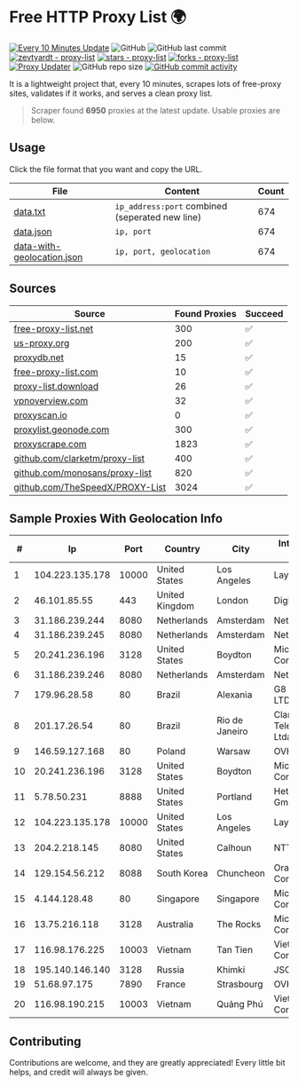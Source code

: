 
# Free HTTP Proxy List 🌍

[![Every 10 Minutes Update](https://github.com/mertguvencli/http-proxy-list/actions/workflows/main.yml/badge.svg?branch=main)](https://github.com/mertguvencli/http-proxy-list/actions/workflows/main.yml)
![GitHub](https://img.shields.io/github/license/mertguvencli/http-proxy-list)
![GitHub last commit](https://img.shields.io/github/last-commit/mertguvencli/http-proxy-list)
[![zevtyardt - proxy-list](https://img.shields.io/static/v1?label=zevtyardt&message=proxy-list&color=blue&logo=github)](https://github.com/zevtyardt/proxy-list "Go to GitHub repo")
[![stars - proxy-list](https://img.shields.io/github/stars/zevtyardt/proxy-list?style=social)](https://github.com/zevtyardt/proxy-list)
[![forks - proxy-list](https://img.shields.io/github/forks/zevtyardt/proxy-list?style=social)](https://github.com/zevtyardt/proxy-list)
[![Proxy Updater](https://github.com/zevtyardt/proxy-list/workflows/Proxy%20Updater/badge.svg)](https://github.com/zevtyardt/proxy-list/actions?query=workflow:"Proxy+Updater")
![GitHub repo size](https://img.shields.io/github/repo-size/zevtyardt/proxy-list)
[![GitHub commit activity](https://img.shields.io/github/commit-activity/m/zevtyardt/proxy-list?logo=commits)](https://github.com/zevtyardt/proxy-list/commits/main)

It is a lightweight project that, every 10 minutes, scrapes lots of free-proxy sites, validates if it works, and serves a clean proxy list.

> Scraper found **6950** proxies at the latest update. Usable proxies are below.

## Usage

Click the file format that you want and copy the URL.

|File|Content|Count|
|----|-------|-----|
|[data.txt](https://raw.githubusercontent.com/mertguvencli/http-proxy-list/main/proxy-list/data.txt)|`ip_address:port` combined (seperated new line)|674|
|[data.json](https://raw.githubusercontent.com/mertguvencli/http-proxy-list/main/proxy-list/data.json)|`ip, port`|674|
|[data-with-geolocation.json](https://raw.githubusercontent.com/mertguvencli/http-proxy-list/main/proxy-list/data-with-geolocation.json)|`ip, port, geolocation`|674|

## Sources

|Source|Found Proxies|Succeed|
|------|-------------|-------|
|[free-proxy-list.net](https://free-proxy-list.net)|300|✅|
|[us-proxy.org](https://www.us-proxy.org)|200|✅|
|[proxydb.net](http://proxydb.net)|15|✅|
|[free-proxy-list.com](https://free-proxy-list.com/?page=&port=&type%5B%5D=http&type%5B%5D=https&up_time=0&search=Search)|10|✅|
|[proxy-list.download](https://www.proxy-list.download/HTTP)|26|✅|
|[vpnoverview.com](https://vpnoverview.com/privacy/anonymous-browsing/free-proxy-servers)|32|✅|
|[proxyscan.io](https://www.proxyscan.io)|0|✅|
|[proxylist.geonode.com](https://proxylist.geonode.com/api/proxy-list?limit=300&page=1&sort_by=lastChecked&sort_type=desc&protocols=http,https)|300|✅|
|[proxyscrape.com](https://api.proxyscrape.com/v2/?request=displayproxies&protocol=http&timeout=10000&country=all&ssl=all&anonymity=all)|1823|✅|
|[github.com/clarketm/proxy-list](https://raw.githubusercontent.com/clarketm/proxy-list/master/proxy-list-raw.txt)|400|✅|
|[github.com/monosans/proxy-list](https://raw.githubusercontent.com/monosans/proxy-list/main/proxies/http.txt)|820|✅|
|[github.com/TheSpeedX/PROXY-List](https://raw.githubusercontent.com/TheSpeedX/PROXY-List/master/http.txt)|3024|✅|


## Sample Proxies With Geolocation Info

|#|Ip|Port|Country|City|Internet Service Provider|
|-|--|----|-------|----|-------------------------|
|1|104.223.135.178|10000|United States|Los Angeles|LayerHost|
|2|46.101.85.55|443|United Kingdom|London|DigitalOcean|
|3|31.186.239.244|8080|Netherlands|Amsterdam|NetSkope Inc|
|4|31.186.239.245|8080|Netherlands|Amsterdam|NetSkope Inc|
|5|20.241.236.196|3128|United States|Boydton|Microsoft Corporation|
|6|31.186.239.246|8080|Netherlands|Amsterdam|NetSkope Inc|
|7|179.96.28.58|80|Brazil|Alexania|G8 NETWORKS LTDA|
|8|201.17.26.54|80|Brazil|Rio de Janeiro|Claro NXT Telecomunicacoes Ltda|
|9|146.59.127.168|80|Poland|Warsaw|OVH SAS|
|10|20.241.236.196|3128|United States|Boydton|Microsoft Corporation|
|11|5.78.50.231|8888|United States|Portland|Hetzner Online GmbH|
|12|104.223.135.178|10000|United States|Los Angeles|LayerHost|
|13|204.2.218.145|8080|United States|Calhoun|NTT America, Inc.|
|14|129.154.56.212|8088|South Korea|Chuncheon|Oracle Corporation|
|15|4.144.128.48|80|Singapore|Singapore|Microsoft Corporation|
|16|13.75.216.118|3128|Australia|The Rocks|Microsoft Corporation|
|17|116.98.176.225|10003|Vietnam|Tan Tien|Viettel Corporation|
|18|195.140.146.140|3128|Russia|Khimki|JSC IOT|
|19|51.68.97.175|7890|France|Strasbourg|OVH SAS|
|20|116.98.190.215|10003|Vietnam|Quảng Phú|Viettel Corporation|



## Contributing

Contributions are welcome, and they are greatly appreciated! Every
little bit helps, and credit will always be given.


